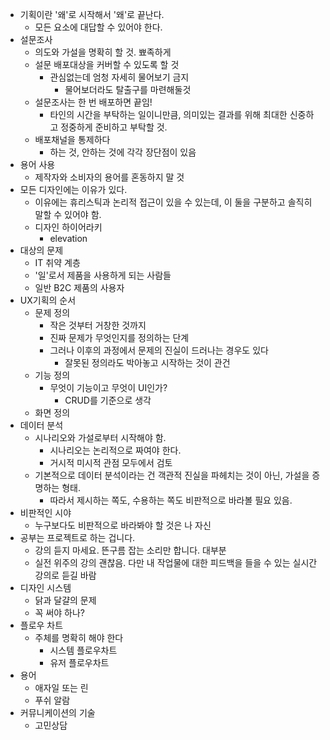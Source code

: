 - 기획이란 '왜'로 시작해서 '왜'로 끝난다.
	- 모든 요소에 대답할 수 있어야 한다.
- 설문조사
	- 의도와 가설을 명확히 할 것. 뾰족하게
	- 설문 배포대상을 커버할 수 있도록 할 것
		- 관심없는데 엄청 자세히 물어보기 금지
			- 물어보더라도 탈출구를 마련해둘것
	- 설문조사는 한 번 배포하면 끝임!
		- 타인의 시간을 부탁하는 일이니만큼, 의미있는 결과를 위해 최대한 신중하고 정중하게 준비하고 부탁할 것.
	- 배포채널을 통제하다
		- 하는 것, 안하는 것에 각각 장단점이 있음
- 용어 사용
	- 제작자와 소비자의 용어를 혼동하지 말 것
- 모든 디자인에는 이유가 있다.
	- 이유에는 휴리스틱과 논리적 접근이 있을 수 있는데, 이 둘을 구분하고 솔직히 말할 수 있어야 함.
	- 디자인 하이어라키
		- elevation
- 대상의 문제
	- IT 취약 계층
	- '일'로서 제품을 사용하게 되는 사람들
	- 일반 B2C 제품의 사용자
- UX기획의 순서
	- 문제 정의
		- 작은 것부터 거창한 것까지
		- 진짜 문제가 무엇인지를 정의하는 단계
		- 그러나 이후의 과정에서 문제의 진실이 드러나는 경우도 있다
			- 잘못된 정의라도 박아놓고 시작하는 것이 관건
	- 기능 정의
		- 무엇이 기능이고 무엇이 UI인가?
			- CRUD를 기준으로 생각
	- 화면 정의
- 데이터 분석
	- 시나리오와 가설로부터 시작해야 함.
		- 시나리오는 논리적으로 짜여야 한다.
		- 거시적 미시적 관점 모두에서 검토
	- 기본적으로 데이터 분석이라는 건 객관적 진실을 파헤치는 것이 아닌, 가설을 증명하는 형태.
		- 따라서 제시하는 쪽도, 수용하는 쪽도 비판적으로 바라볼 필요 있음.
- 비판적인 시야
	- 누구보다도 비판적으로 바라봐야 할 것은 나 자신
- 공부는 프로젝트로 하는 겁니다.
	- 강의 듣지 마세요. 뜬구름 잡는 소리만 합니다. 대부분
	- 실전 위주의 강의 괜찮음. 다만 내 작업물에 대한 피드백을 들을 수 있는 실시간 강의로 듣길 바람
- 디자인 시스템
	- 닭과 달걀의 문제
	- 꼭 써야 하나?
- 플로우 차트
	- 주체를 명확히 해야 한다
		- 시스템 플로우차트
		- 유저 플로우차트
- 용어
	- 애자일 또는 린
	- 푸쉬 알람
- 커뮤니케이션의 기술
	- 고민상담